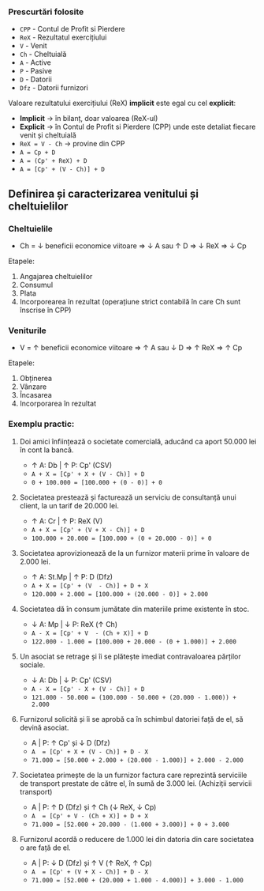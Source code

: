 ### Prescurtări folosite
- `CPP` - Contul de Profit si Pierdere
- `ReX` - Rezultatul exercițiului
- `V` - Venit
- `Ch` - Cheltuială
- `A` - Active
- `P` - Pasive
- `D` - Datorii
- `Dfz` - Datorii furnizori

Valoare rezultatului exercițiului (ReX) **implicit** este egal cu cel **explicit**:
- **Implicit** -> în bilanț, doar valoarea (ReX-ul)
- **Explicit** -> în Contul de Profit si Pierdere (CPP) unde este detaliat fiecare venit și cheltuială
- `ReX = V - Ch` -> provine din CPP
- `A = Cp + D`
- `A = (Cp' + ReX) + D`
- `A = [Cp' + (V - Ch)] + D`

## Definirea și caracterizarea venitului și cheltuielilor

### Cheltuielile
- Ch = ↓ beneficii economice viitoare => ↓ A sau ↑ D => ↓ ReX => ↓ Cp

Etapele:
1. Angajarea cheltuielilor
2. Consumul
3. Plata
4. Incorporearea în rezultat (operațiune strict contabilă în care Ch sunt înscrise în CPP)

### Veniturile
- V = ↑ beneficii economice viitoare => ↑ A sau ↓ D => ↑ ReX => ↑ Cp

Etapele:
1. Obținerea
2. Vânzare
3. Încasarea
4. Incorporarea în rezultat

### Exemplu practic:

1. Doi amici înființează o societate comercială, aducând ca aport 50.000 lei în cont la bancă.
   - ↑ A: Db | ↑ P: Cp' (CSV)
   - `A + X = [Cp' + X + (V - Ch)] + D`
   - `0 + 100.000 = [100.000 + (0 - 0)] + 0`

2. Societatea prestează și facturează un serviciu de consultanță unui client, la un tarif de 20.000 lei.
   - ↑ A: Cr | ↑ P: ReX (V)
   - `A + X = [Cp' + (V + X - Ch)] + D`
   - `100.000 + 20.000 = [100.000 + (0 + 20.000 - 0)] + 0`

3. Societatea aprovizionează de la un furnizor materii prime în valoare de 2.000 lei.
   - ↑ A: St.Mp | ↑ P: D (Dfz)
   - `A + X = [Cp' + (V  - Ch)] + D + X`
   - `120.000 + 2.000 = [100.000 + (20.000 - 0)] + 2.000`

4. Societatea dă în consum jumătate din materiile prime existente în stoc.
   - ↓ A: Mp | ↓ P: ReX (↑ Ch)
   - `A - X = [Cp' + V  - (Ch + X)] + D`
   - `122.000 - 1.000 = [100.000 + 20.000 - (0 + 1.000)] + 2.000`

5. Un asociat se retrage și îi se plătește imediat contravaloarea părților sociale.
   - ↓ A: Db | ↓ P: Cp' (CSV)
   - `A - X = [Cp' - X + (V - Ch)] + D`
   - `121.000 - 50.000 = (100.000 - 50.000 + (20.000 - 1.000)) + 2.000`

6. Furnizorul solicită și îi se aprobă ca în schimbul datoriei față de el, să devină asociat.
   - A | P: ↑ Cp' și ↓ D (Dfz)
   - `A  = [Cp' + X + (V - Ch)] + D - X`
   - `71.000 = [50.000 + 2.000 + (20.000 - 1.000)] + 2.000 - 2.000`

7. Societatea primește de la un furnizor factura care reprezintă serviciile de transport prestate de către el, în sumă de 3.000 lei. (Achiziții servicii transport)
   - A | P: ↑ D (Dfz) și ↑ Ch (↓ ReX, ↓ Cp)
   - `A  = [Cp' + V - (Ch + X)] + D + X`
   - `71.000 = [52.000 + 20.000 - (1.000 + 3.000)] + 0 + 3.000`

8. Furnizorul acordă o reducere de 1.000 lei din datoria din care societatea o are față de el.
   - A | P: ↓ D (Dfz) și ↑ V (↑ ReX, ↑ Cp)
   - `A  = [Cp' + (V + X - Ch)] + D - X`
   - `71.000 = [52.000 + (20.000 + 1.000 - 4.000)] + 3.000 - 1.000`